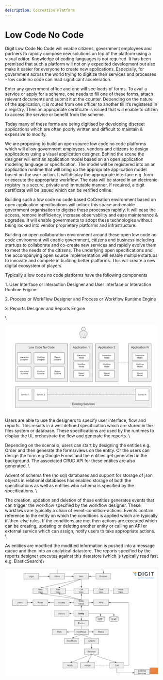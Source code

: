 ```yaml
---
description: Cocreation Platform
---
```


# Low Code No Code

Digit Low Code No Code will enable citizens, government employees and partners to rapidly compose new solutions on top of the platform using a visual editor. Knowledge of coding languages is not required. It has been premised that such a platform will not only expedited development but also make it easier for everyone to create new applications. Especially, for government across the world trying to digitize their services and processes - low code no code can lead significant acceleration.

Enter any government office and one will see loads of forms. To avail a service or apply for a scheme, one needs to fill one of these forms, attach relevant documents and submit it at the counter. Depending on the nature of the application, it is routed from one officer to another till it’s registered in a registry. Then an appropriate certificate is issued that will enable to citizen to access the service or benefit from the scheme.&#x20;

Today many of these forms are being digitised by developing discreet applications which are often poorly written and difficult to maintain & expensive to modify.&#x20;

We are proposing to build an open source low code no code platforms which will allow government employees, vendors and citizens to design applications using a visual application designer. Behind the scene the designer will emit an application model based on an open application modeling language or specification. The model will be registered into an an application runtime that will bring up the appropriate application model based on the user action. It will display the appropriate interface e.g. form or execute the appropriate workflow. The data will be stored in an electronic registry in a secure, private and immutable manner. If required, a digit certificate will be issued which can be verified online.&#x20;

Building such a low code no code based CoCreation environment based on open application specifications will unlock this space and enable government organisation to digitise these processes rapidly. It will ease the access, remove inefficiency, increase observability and ease maintenance & upgrades. It will enable governments to adopt these technologies without being locked into vendor proprietary platforms and infrastructure.&#x20;

Building an open collaboration environment around these open low code no code environment will enable government, citizens and business including startups to collaborate and co-create new services and rapidly evolve them to meet the needs of the citizens. The underlying open specifications and the accompanying open source implementation will enable multiple startups to innovate and compete in building better platforms. This will create a new digital ecosystem of players.&#x20;

Typically a low code no code platforms have the following components

1\. User Interface or Interaction Designer and User Interface or Interaction Runtime Engine

2\. Process or WorkFlow Designer and Process or Workflow Runtime Engine

3\. Reports Designer and Reports Engine

\


![](<../../.gitbook/assets/image (15) (1).png>)

Users are able to use the designers to specify user interface, flow and reports. This results in a well defined specification which are stored in the files system or database. These specifications are used by the runtimes to display the UI, orchestrate the flow and generate the reports. \


Depending on the scenario, users can start by designing the entities e.g. Order and then generate the forms/views on the entity. Or the users can design the form e.g Google Forms and the entities get generated in the background. The associated CRUD API for these entities are also generated. \


Advent of schema free (no sql) databases and support for storage of json objects in relational databases has enabled storage of both the specifications as well as entities who schema is specified by the specifications. \


The creation, updation and deletion of these entities generates events that can trigger the workflow specified by the workflow designer.  These workflows are typically a chain of event-condition-actions. Events contain reference to the entity on which the conditions is applied which are typically if-then-else rules. If the conditions are met then actions are executed which can be creating, updating or deleting another entity or calling an API or external service which can assign, notify users to take appropriate actions. \


As entities are modified the modified information is pushed into a message queue and then into an analytical datastore. The reports specified by the reports designer executes against this datastore (which is typically read fast e.g. ElasticSearch)\


![](<../../.gitbook/assets/image (51).png>)
